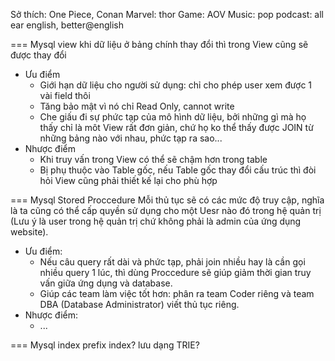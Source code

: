 Sở thích:
One Piece, Conan
Marvel: thor
Game: AOV
Music: pop
podcast: all ear english, better@english

=== Mysql view
khi dữ liệu ở bảng chính thay đổi thì trong View cũng sẽ được thay đổi
- Ưu điểm
  + Giới hạn dữ liệu cho người sử dụng: chỉ cho phép user xem được 1 vài field thôi
  + Tăng bảo mật vì nó chỉ Read Only, cannot write
  + Che giấu đi sự phức tạp của mô hình dữ liệu, bởi những gì mà họ thấy chỉ là môt View rất đơn giản, chứ họ ko thể thấy được JOIN từ những bảng nào với nhau, phức tạp ra sao...
- Nhược điểm
  + Khi truy vấn trong View có thể sẽ chậm hơn trong table
  + Bị phụ thuộc vào Table gốc, nếu Table gốc thay đổi cấu trúc thì đòi hỏi View cũng phải thiết kế lại cho phù hợp

=== Mysql Stored Proccedure
Mỗi thủ tục sẽ có các mức độ truy cập, nghĩa là ta cũng có thể cấp quyền sử dụng cho một Uesr nào đó trong hệ quản trị (Lưu ý là user trong hệ quản trị chứ không phải là admin của ứng dụng website).
- Ưu điểm:
  + Nếu câu query rất dài và phức tạp, phải join nhiều hay là cần gọi nhiều query 1 lúc, thì dùng Proccedure sẽ giúp giảm thời gian truy vấn giữa ứng dụng và database.
  + Giúp các team làm việc tốt hơn: phân ra team Coder riêng và team DBA (Database Administrator) viết thủ tục riêng.
- Nhược điểm:
  + ...

=== Mysql index
prefix index? lưu dạng TRIE?
